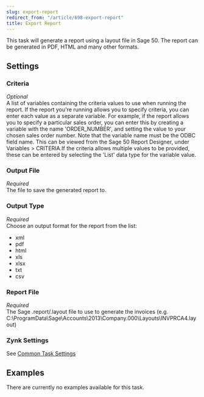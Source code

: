 ```yaml
---
slug: export-report
redirect_from: "/article/698-export-report"
title: Export Report
---
```

This task will generate a report using a layout file in Sage 50. The report can be generated in PDF, HTML and many other formats.

## Settings
### Criteria
_Optional_  
A list of variables containing the criteria values to use when running the report. If the report you're running allows you to specify criteria, you can enter each value as a separate variable. For example, if the report allows you to specify a particular sales order, you can enter this by creating a variable with the name 'ORDER_NUMBER', and setting the value to your chosen sales order number. Note that the variable name must be the ODBC field name. This can be viewed from the Sage 50 Report Designer, under Variables > CRITERIA.If the criteria allows multiple values to be provided, these can be  entered by selecting the 'List' data type for the variable value.

### Output File
_Required_  
The file to save the generated report to.

### Output Type
_Required_  
Choose an output format for the report from the list:	
 * xml
 * pdf
 * html
 * xls
 * xlsx
 * txt
 * csv

### Report File
_Required_  
The Sage .report/.layout file to use to generate the invoices (e.g. C:\ProgramData\Sage\Accounts\2013\Company.000\Layouts\INVPRCA4.layout)

### Zynk Settings
See [Common Task Settings](common-task-settings)

## Examples
There are currently no examples available for this task.